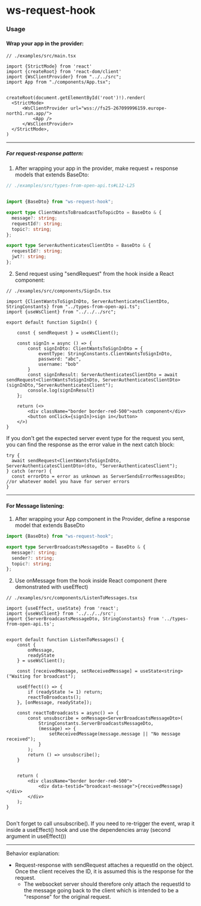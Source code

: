 # ws-request-hook

### Usage

#### Wrap your app in the provider:

```tsx
// ./examples/src/main.tsx

import {StrictMode} from 'react'
import {createRoot} from 'react-dom/client'
import {WsClientProvider} from "../../src";
import App from "./components/App.tsx";


createRoot(document.getElementById('root')!).render(
  <StrictMode>
      <WsClientProvider url="wss://fs25-267099996159.europe-north1.run.app/">
          <App />
      </WsClientProvider>
  </StrictMode>,
)

```
____

##### For request-response pattern:

1) After wrapping your app in the provider, make request + response models that extends BaseDto:

```ts
// ./examples/src/types-from-open-api.ts#L12-L25


import {BaseDto} from "ws-request-hook";

export type ClientWantsToBroadcastToTopicDto = BaseDto & {
  message?: string;
  requestId?: string;
  topic?: string;
};

export type ServerAuthenticatesClientDto = BaseDto & {
  requestId?: string;
  jwt?: string;
};

```

2) Send request using "sendRequest" from the hook inside a React component:

```tsx
// ./examples/src/components/SignIn.tsx

import {ClientWantsToSignInDto, ServerAuthenticatesClientDto, StringConstants} from "../types-from-open-api.ts";
import {useWsClient} from "../../../src";

export default function SignIn() {

    const { sendRequest } = useWsClient();

    const signIn = async () => {
        const signInDto: ClientWantsToSignInDto = {
            eventType: StringConstants.ClientWantsToSignInDto,
            password: "abc",
            username: "bob"
        }
        const signInResult: ServerAuthenticatesClientDto = await sendRequest<ClientWantsToSignInDto, ServerAuthenticatesClientDto>(signInDto,"ServerAuthenticatesClient");
        console.log(signInResult)
    };

    return (<>
        <div className="border border-red-500">auth component</div>
        <button onClick={signIn}>sign in</button>
    </>)
}
```

If you don't get the expected server event type for the request you sent, you can find the response as the error value in the next catch block:

```tsx
try {
  await sendRequest<ClientWantsToSignInDto, ServerAuthenticatesClientDto>(dto, "ServerAuthenticatesClient");
} catch (error) {
  const errorDto = error as unknown as ServerSendsErrorMessagesDto; //or whatever model you have for server errors
}
```

____
#### For Message listening:

1) After wrapping your App component in the Provider, define a response model that extends BaseDto

```ts
import {BaseDto} from "ws-request-hook";

export type ServerBroadcastsMessageDto = BaseDto & {
  message?: string;
  sender?: string;
  topic?: string;
};
```


2) Use onMessage from the hook inside React component (here demonstrated with useEffect)

```tsx
// ./examples/src/components/ListenToMessages.tsx

import {useEffect, useState} from 'react';
import {useWsClient} from '../../../src';
import {ServerBroadcastsMessageDto, StringConstants} from '../types-from-open-api.ts';


export default function ListenToMessages() {
    const {
        onMessage,
        readyState
    } = useWsClient();

    const [receivedMessage, setReceivedMessage] = useState<string>("Waiting for broadcast");

    useEffect(() => {
        if (readyState != 1) return;
        reactToBroadcasts();
    }, [onMessage, readyState]);

    const reactToBroadcasts = async() => {
        const unsubscribe = onMessage<ServerBroadcastsMessageDto>(
            StringConstants.ServerBroadcastsMessageDto,
            (message) => {
                setReceivedMessage(message.message || "No message received");
            }
        );
        return () => unsubscribe();
    }


    return (
        <div className="border border-red-500">
            <div data-testid="broadcast-message">{receivedMessage}</div>
        </div>
    );
}


```

Don't forget to call unsubscribe(). If you need to re-trigger the event, wrap it inside a useEffect() hook and use the dependencies array (second argument in useEffect())

_____

Behavior explanation:
- Request-response with sendRequest attaches a requestId on the object. Once the client receives the ID, it is assumed this is the response for the request.
  - The websocket server should therefore only attach the requestId to the message going back to the client which is intended to be a "response" for the original request.

